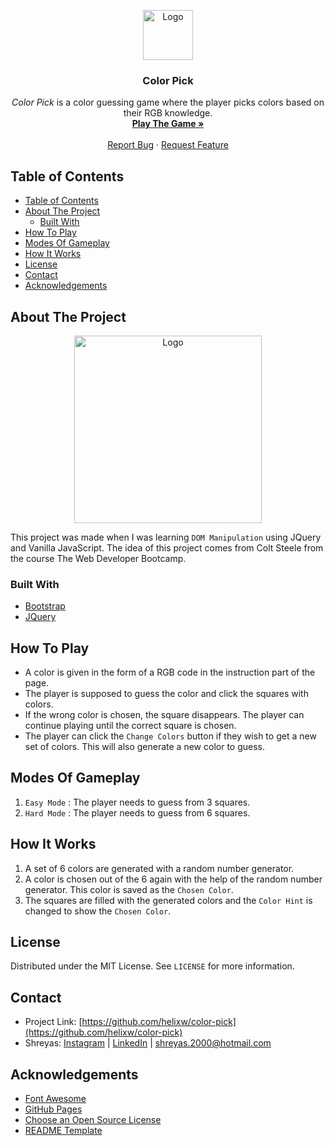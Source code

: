 <p align="center">
    <a href="https://github.com/HelixW/color-pick">
        <img src="https://img.icons8.com/color/100/000000/color-palette.png" alt="Logo" width="80" height="80">
    </a>
    <h3 align="center">Color Pick</h3>
    <p align="center">
        <em>Color Pick</em> is a color guessing game where the player picks colors based on their RGB knowledge.
        <br />
        <a href="https://color-pick.netlify.com/"><strong>Play The Game »</strong></a>
        <br />
        <br />
        <a href="https://github.com/HelixW/color-pick/issues">Report Bug</a>
        ·
        <a href="https://github.com/HelixW/color-pick/issues">Request Feature</a>
    </p>
</p>

## Table of Contents

- [Table of Contents](#table-of-contents)
- [About The Project](#about-the-project)
  - [Built With](#built-with)
- [How To Play](#how-to-play)
- [Modes Of Gameplay](#modes-of-gameplay)
- [How It Works](#how-it-works)
- [License](#license)
- [Contact](#contact)
- [Acknowledgements](#acknowledgements)

## About The Project

<p align="center"> 
    <img src="https://i.imgur.com/UkAChx7.gif" alt="Logo" width="300">
</p>

This project was made when I was learning `DOM Manipulation` using JQuery and Vanilla JavaScript. The idea of this project comes from Colt Steele from the course The Web Developer Bootcamp.

### Built With

- [Bootstrap](https://getbootstrap.com)
- [JQuery](https://jquery.com)

## How To Play

-   A color is given in the form of a RGB code in the instruction part of the page.
-   The player is supposed to guess the color and click the squares with colors.
-   If the wrong color is chosen, the square disappears. The player can continue playing until the correct square is chosen.
-   The player can click the `Change Colors` button if they wish to get a new set of colors. This will also generate a new color to guess.

## Modes Of Gameplay

1. `Easy Mode` : The player needs to guess from 3 squares.
2. `Hard Mode` : The player needs to guess from 6 squares.

## How It Works

1. A set of 6 colors are generated with a random number generator.
2. A color is chosen out of the 6 again with the help of the random number generator. This color is saved as the `Chosen Color`.
3. The squares are filled with the generated colors and the `Color Hint` is changed to show the `Chosen Color`.

## License

Distributed under the MIT License. See `LICENSE` for more information.

## Contact

- Project Link: [https://github.com/helixw/color-pick](https://github.com/helixw/color-pick)
- Shreyas: [Instagram](https://instagram.com/flow_of_time) | [LinkedIn](https://www.linkedin.com/in/shreyas-khan-0aa77018b) | shreyas.2000@hotmail.com

## Acknowledgements

- [Font Awesome](https://fontawesome.com/)
- [GitHub Pages](https://pages.github.com)
- [Choose an Open Source License](https://choosealicense.com)
- [README Template](https://github.com/othneildrew/Best-README-Template)

